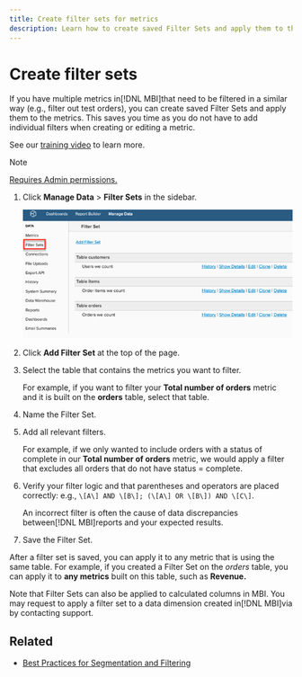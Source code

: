 ```yaml
---
title: Create filter sets for metrics
description: Learn how to create saved Filter Sets and apply them to the metrics.
---
```

# Create filter sets

If you have multiple metrics in[!DNL MBI]that need to be filtered in a similar way (e.g., filter out test orders), you can create saved Filter Sets and apply them to the metrics. This saves you time as you do not have to add individual filters when creating or editing a metric.

See our [training video](https://support.magento.com/hc/en-us/articles/360016730151) to learn more.

>[!NOTE]
>
>[Requires Admin permissions.](../../administrator/user-management/user-management.md)

1. Click **Manage Data** > **Filter Sets** in the sidebar.

    ![](../../assets/create-filter-sets.png)

1. Click **Add Filter Set** at the top of the page.

1. Select the table that contains the metrics you want to filter.

   For example, if you want to filter your **Total number of orders** metric and it is built on the **orders** table, select that table.

1. Name the Filter Set.

1. Add all relevant filters.

    For example, if we only wanted to include orders with a status of complete in our **Total number of orders** metric, we would apply a filter that excludes all orders that do not have status = complete.

1. Verify your filter logic and that parentheses and operators are placed correctly: e.g., `\[A\] AND \[B\]; (\[A\] OR \[B\]) AND \[C\]`.

   An incorrect filter is often the cause of data discrepancies between[!DNL MBI]reports and your expected results.

1. Save the Filter Set.

After a filter set is saved, you can apply it to any metric that is using the same table. For example, if you created a Filter Set on the _orders_ table, you can apply it to **any metrics** built on this table, such as **Revenue.**

Note that Filter Sets can also be applied to calculated columns in MBI. You may request to apply a filter set to a data dimension created in[!DNL MBI]via by contacting support.

## Related

* [Best Practices for Segmentation and Filtering](../../best-practices/segment-filter.md)
